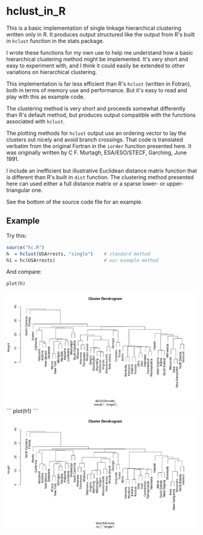 hclust_in_R
===========

This is a basic implementation of single linkage hierarchical clustering
written only in R.  It produces output structured like the output from R's
built in `hclust` function in the stats package.

I wrote these functions for my own use to help me understand how a basic
hierarchical clustering method might be implemented. It's very short and easy
to experiment with, and I think it could easily be extended to other variations
on hierarchical clustering.

This implementation is far less efficient than R's `hclust` (written in
Fotran), both in terms of memory use and performance. But it's easy to read and
play with this as example code.

The clustering method is very short and proceeds somewhat differently than R's
default method, but produces output compatible with the functions associated
with `hclust`.

The plotting methods for `hclust` output use an ordering vector to lay the
clusters out nicely and avoid branch crossings. That code is translated
verbatim from the original Fortran in the `iorder` function presented here.  It
was originally written by C  F. Murtagh, ESA/ESO/STECF, Garching, June 1991.

I include an inefficient but illustrative Euclidean distance matrix function
that is different than R's built in `dist` function. The clustering method
presented here can used either a full distance matrix or a sparse lower- or
upper-triangular one.

See the bottom of the source code file for an example.

## Example

Try this:
```R
source("hc.R")
h  = hclust(USArrests, "single")    # standard method
h1 = hc(USArrests)                  # our example method
```
And compare:
```
plot(h)
```
<img alt="h.jpg" src="h.jpg"/>
```
plot(h1)
```
<img alt="h1.jpg" src="h1.jpg"/>
